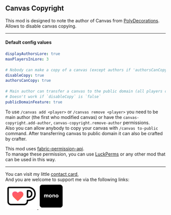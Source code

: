 ## Canvas Copyright

This mod is designed to note the author of Canvas from [PolyDecorations](https://modrinth.com/mod/polydecorations). <br>
Allows to disable canvas copying.

---

#### Default config values

```yml
displayAuthorsLore: true
maxPlayersInLore: 3

# Nobody can make a copy of a canvas (except authors if 'authorsCanCopy' is 'true')
disableCopy: true
authorsCanCopy: true

# Main author can transfer a canvas to the public domain (all players can copy the canvas).
# Doesn't work if `disableCopy` is `false`
publicDomainFeature: true
```

To use `/canvas add <player>` or `/canvas remove <player>` you need to be main author (the first who modified canvas) or have the `canvas-copyright.add-author`, `canvas-copyright.remove-author` permissions. <br>
Also you can allow anybody to copy your canvas with `/canvas to-public` command. After transferring canvas to public domain it can also be crafted by crafter.

This mod uses [fabric-permission-api](https://github.com/lucko/fabric-permissions-api/). <br>
To manage these permission, you can use [LuckPerms](https://modrinth.com/mod/luckperms) or any other mod that can be used in this way. <br>

---
You can visit my little [contact card](https://somykos.github.io/web/), <br>
And you are welcome to support me via the following links:<br>
<a href="https://ko-fi.com/somyk">
<img src="https://raw.githubusercontent.com/somykOS/web/c03742bd86ca2ce0f6f39bcd3cfe683ad98926a2/public/external/kofi_s_logo_nolabel.svg" alt="ko-fi" width="100"/>
</a>
<a href="https://send.monobank.ua/jar/8RCzun35pC">
<img src="https://raw.githubusercontent.com/somykOS/web/5ac2e685429eb0cc369dc220ce3b93d2a22893c0/public/external/monobank_logo.svg" alt="monobank" width="80"/>
</a>